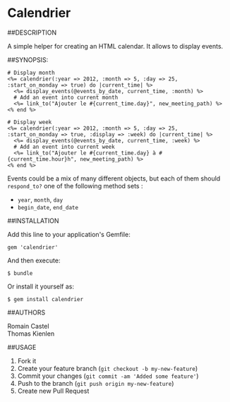# Calendrier

##DESCRIPTION

A simple helper for creating an HTML calendar. 
It allows to display events.

##SYNOPSIS:

    # Display month
    <%= calendrier(:year => 2012, :month => 5, :day => 25, :start_on_monday => true) do |current_time| %>
      <%= display_events(@events_by_date, current_time, :month) %>
      # Add an event into current month
      <%= link_to("Ajouter le #{current_time.day}", new_meeting_path) %>
    <% end %>

    # Display week
    <%= calendrier(:year => 2012, :month => 5, :day => 25, :start_on_monday => true, :display => :week) do |current_time| %>
      <%= display_events(@events_by_date, current_time, :week) %>
      # Add an event into current week
      <%= link_to("Ajouter le #{current_time.day} à #{current_time.hour}h", new_meeting_path) %>
    <% end %>

        

Events could be a mix of many different objects, but each of them should `respond_to?` one of the following method sets :

  * `year`, `month`, `day`
  * `begin_date`, `end_date`

##INSTALLATION

Add this line to your application's Gemfile:

    gem 'calendrier'

And then execute:

    $ bundle

Or install it yourself as:

    $ gem install calendrier


##AUTHORS

Romain Castel <br />
Thomas Kienlen

##USAGE

1. Fork it
2. Create your feature branch (`git checkout -b my-new-feature`)
3. Commit your changes (`git commit -am 'Added some feature'`)
4. Push to the branch (`git push origin my-new-feature`)
5. Create new Pull Request
